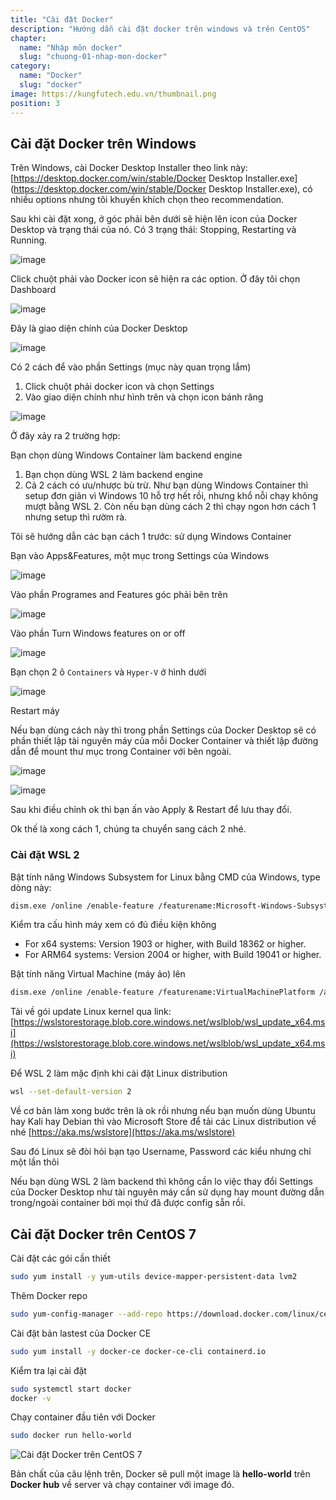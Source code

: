 ```yaml
---
title: "Cài đặt Docker"
description: "Hướng dẫn cài đặt docker trên windows và trên CentOS"
chapter:
  name: "Nhập môn docker"
  slug: "chuong-01-nhap-mon-docker"
category:
  name: "Docker"
  slug: "docker"
image: https://kungfutech.edu.vn/thumbnail.png
position: 3
---
```


## Cài đặt Docker trên Windows

Trên Windows, cài Docker Desktop Installer theo link này: [https://desktop.docker.com/win/stable/Docker Desktop Installer.exe](https://desktop.docker.com/win/stable/Docker Desktop Installer.exe), có nhiều options nhưng tôi khuyến khích chọn theo recommendation.

Sau khi cài đặt xong, ở góc phải bên dưới sẽ hiện lên icon của Docker Desktop và trạng thái của nó. Có 3 trạng thái: Stopping, Restarting và Running.

![image](https://user-images.githubusercontent.com/29374426/118397610-16874e00-b67f-11eb-8e14-f6c657d9d028.png)

Click chuột phải vào Docker icon sẽ hiện ra các option. Ở đây tôi chọn Dashboard

![image](https://user-images.githubusercontent.com/29374426/118397630-299a1e00-b67f-11eb-8dea-36c236ea7918.png)

Đây là giao diện chính của Docker Desktop

![image](https://user-images.githubusercontent.com/29374426/118397636-37e83a00-b67f-11eb-88c1-d6fde0e1ad88.png)

Có 2 cách để vào phần Settings (mục này quan trọng lắm)

1. Click chuột phải docker icon và chọn Settings
2. Vào giao diện chính như hình trên và chọn icon bánh răng

![image](https://user-images.githubusercontent.com/29374426/118397646-45052900-b67f-11eb-9cf3-1c3d65a027b3.png)

Ở đây xảy ra 2 trường hợp:

Bạn chọn dùng Windows Container làm backend engine

1. Bạn chọn dùng WSL 2 làm backend engine
2. Cả 2 cách có ưu/nhược bù trừ. Như bạn dùng Windows Container thì setup đơn giản vì Windows 10 hỗ trợ hết rồi, nhưng khổ nỗi chạy không mượt bằng WSL 2. Còn nếu bạn dùng cách 2 thì chạy ngon hơn cách 1 nhưng setup thì rườm rà.

Tôi sẽ hướng dẫn các bạn cách 1 trước: sử dụng Windows Container

Bạn vào Apps&Features, một mục trong Settings của Windows

![image](https://user-images.githubusercontent.com/29374426/118397658-54847200-b67f-11eb-9911-77d3a176743e.png)

Vào phần Programes and Features góc phải bên trên

![image](https://user-images.githubusercontent.com/29374426/118397670-5f3f0700-b67f-11eb-883a-ee62a70e12be.png)

Vào phần Turn Windows features on or off

![image](https://user-images.githubusercontent.com/29374426/118397677-682fd880-b67f-11eb-9d0d-18531c856770.png)

Bạn chọn 2 ô `Containers` và `Hyper-V` ở hình dưới

![image](https://user-images.githubusercontent.com/29374426/118397687-72ea6d80-b67f-11eb-869e-828dddfb22b3.png)

Restart máy

Nếu bạn dùng cách này thì trong phần Settings của Docker Desktop sẽ có phần thiết lập tài nguyên máy của mỗi Docker Container và thiết lập đường dẫn để mount thư mục trong Container với bên ngoài.

![image](https://user-images.githubusercontent.com/29374426/118397701-8564a700-b67f-11eb-9be7-0e5d065270db.png)

![image](https://user-images.githubusercontent.com/29374426/118397714-99a8a400-b67f-11eb-875c-97ba40fec0fb.png)

Sau khi điều chỉnh ok thì bạn ấn vào Apply & Restart để lưu thay đổi.

Ok thế là xong cách 1, chúng ta chuyển sang cách 2 nhé.

### Cài đặt WSL 2

Bật tính năng Windows Subsystem for Linux bằng CMD của Windows, type dòng này:

```bash
dism.exe /online /enable-feature /featurename:Microsoft-Windows-Subsystem-Linux /all /norestart
```

Kiểm tra cấu hình máy xem có đủ điều kiện không

- For x64 systems: Version 1903 or higher, with Build 18362 or higher.
- For ARM64 systems: Version 2004 or higher, with Build 19041 or higher.

Bật tính năng Virtual Machine (máy ảo) lên

```bash
dism.exe /online /enable-feature /featurename:VirtualMachinePlatform /all /norestart
```

Tải về gói update Linux kernel qua link: [https://wslstorestorage.blob.core.windows.net/wslblob/wsl_update_x64.msi](https://wslstorestorage.blob.core.windows.net/wslblob/wsl_update_x64.msi)

Để WSL 2 làm mặc định khi cài đặt Linux distribution

```bash
wsl --set-default-version 2
```

Về cơ bản làm xong bước trên là ok rồi nhưng nếu bạn muốn dùng Ubuntu hay Kali hay Debian thì vào Microsoft Store để tải các Linux distribution về nhé [https://aka.ms/wslstore](https://aka.ms/wslstore)

Sau đó Linux sẽ đòi hỏi bạn tạo Username, Password các kiểu nhưng chỉ một lần thôi

Nếu bạn dùng WSL 2 làm backend thì không cần lo việc thay đổi Settings của Docker Desktop như tài nguyên máy cần sử dụng hay mount đường dẫn trong/ngoài container bởi mọi thứ đã được config sẵn rồi.

## Cài đặt Docker trên CentOS 7

Cài đặt các gói cần thiết

```bash
sudo yum install -y yum-utils device-mapper-persistent-data lvm2
```

Thêm Docker repo

```bash
sudo yum-config-manager --add-repo https://download.docker.com/linux/centos/docker-ce.repo
```

Cài đặt bản lastest của Docker CE

```bash
sudo yum install -y docker-ce docker-ce-cli containerd.io
```

Kiểm tra lại cài đặt

```bash
sudo systemctl start docker
docker -v
```

Chạy container đầu tiên với Docker

```bash
sudo docker run hello-world
```

![Cài đặt Docker trên CentOS 7](https://user-images.githubusercontent.com/29374426/118398056-2bfd7780-b681-11eb-9e5f-368b903d4928.png)

Bản chất của câu lệnh trên, Docker sẽ pull một image là **hello-world** trên **Docker hub** về server và chạy container với image đó.
